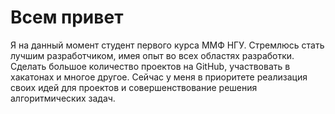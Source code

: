 # Всем привет
Я на данный момент студент первого курса ММФ НГУ. Стремлюсь стать лучшим разработчиком, имея опыт во всех областях разработки. Сделать большое количество проектов на GitHub, участвовать в хакатонах и многое другое.
Сейчас у меня в приоритете реализация своих идей для проектов и совершенствование решения алгоритмических задач.

